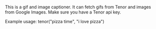 This is a gif and image captioner.
It can fetch gifs from Tenor and images from Google Images.
Make sure you have a Tenor api key.

Example usage: tenor("pizza time", "i love pizza")
